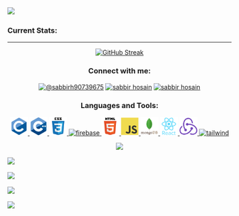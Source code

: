 <img  src="https://i.ibb.co/ZfBhwkT/Untitled-design.png"/>
<h3   align="left "> Current Stats:</h3>
<hr>


<div align="center " >
<a   align="center " href="https://git.io/streak-stats"><img src="https://github-readme-streak-stats.herokuapp.com?user=sabbir7707&theme=merko" alt="GitHub Streak" /></a>

</div>

<h3  align="center "> Connect with me:</h3>


<p align="center">
<a href="https://twitter.com/@sabbirh90739675" target="blank"><img align="center" src="https://raw.githubusercontent.com/rahuldkjain/github-profile-readme-generator/master/src/images/icons/Social/twitter.svg" alt="@sabbirh90739675" height="30" width="40" /></a>
<a href="https://linkedin.com/in/sabbir hosain" target="blank"><img align="center" src="https://raw.githubusercontent.com/rahuldkjain/github-profile-readme-generator/master/src/images/icons/Social/linked-in-alt.svg" alt="sabbir hosain" height="30" width="40" /></a>
<a href="https://fb.com/sabbir hosain" target="blank"><img align="center" src="https://raw.githubusercontent.com/rahuldkjain/github-profile-readme-generator/master/src/images/icons/Social/facebook.svg" alt="sabbir hosain" height="30" width="40" /></a>
</p>

<h3 align="center">Languages and Tools:</h3>
<p align="center"> <a href="https://www.cprogramming.com/" target="_blank" rel="noreferrer"> <img src="https://raw.githubusercontent.com/devicons/devicon/master/icons/c/c-original.svg" alt="c" width="40" height="40"/> </a> <a href="https://www.w3schools.com/cpp/" target="_blank" rel="noreferrer"> <img src="https://raw.githubusercontent.com/devicons/devicon/master/icons/cplusplus/cplusplus-original.svg" alt="cplusplus" width="40" height="40"/> </a> <a href="https://www.w3schools.com/css/" target="_blank" rel="noreferrer"> <img src="https://raw.githubusercontent.com/devicons/devicon/master/icons/css3/css3-original-wordmark.svg" alt="css3" width="40" height="40"/> </a> <a href="https://firebase.google.com/" target="_blank" rel="noreferrer"> <img src="https://www.vectorlogo.zone/logos/firebase/firebase-icon.svg" alt="firebase" width="40" height="40"/> </a> <a href="https://www.w3.org/html/" target="_blank" rel="noreferrer"> <img src="https://raw.githubusercontent.com/devicons/devicon/master/icons/html5/html5-original-wordmark.svg" alt="html5" width="40" height="40"/> </a> <a href="https://developer.mozilla.org/en-US/docs/Web/JavaScript" target="_blank" rel="noreferrer"> <img src="https://raw.githubusercontent.com/devicons/devicon/master/icons/javascript/javascript-original.svg" alt="javascript" width="40" height="40"/> </a> <a href="https://www.mongodb.com/" target="_blank" rel="noreferrer"> <img src="https://raw.githubusercontent.com/devicons/devicon/master/icons/mongodb/mongodb-original-wordmark.svg" alt="mongodb" width="40" height="40"/> </a> <a href="https://reactjs.org/" target="_blank" rel="noreferrer"> <img src="https://raw.githubusercontent.com/devicons/devicon/master/icons/react/react-original-wordmark.svg" alt="react" width="40" height="40"/> </a> <a href="https://redux.js.org" target="_blank" rel="noreferrer"> <img src="https://raw.githubusercontent.com/devicons/devicon/master/icons/redux/redux-original.svg" alt="redux" width="40" height="40"/> </a> <a href="https://tailwindcss.com/" target="_blank" rel="noreferrer"> <img src="https://www.vectorlogo.zone/logos/tailwindcss/tailwindcss-icon.svg" alt="tailwind" width="40" height="40"/> </a> </p>

<!-- [![GitHub Trends SVG](https://api.githubtrends.io/user/svg/sabbir7707/langs)](https://githubtrends.io) -->



<div align="center">

![](http://github-profile-summary-cards.vercel.app/api/cards/profile-details?username=sabbir7707&theme=blue_green)

</div>
<div  width="360"  align="left"  >

![](http://github-profile-summary-cards.vercel.app/api/cards/repos-per-language?username=sabbir7707&theme=blue_green)

![](http://github-profile-summary-cards.vercel.app/api/cards/most-commit-language?username=sabbir7707&theme=blue_green)

![](http://github-profile-summary-cards.vercel.app/api/cards/stats?username=sabbir7707&theme=blue_green)

![](http://github-profile-summary-cards.vercel.app/api/cards/productive-time?username=sabbir7707&theme=blue_green&utcOffset=8)

</div>
